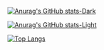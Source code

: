 [![Anurag's GitHub stats-Dark](https://github-readme-stats.vercel.app/api?username=Igor-da-SilvaRodrigues&show_icons=true&theme=nord&bg_color=4A412A&title_color=FFD365&text_color=FFD365&icon_color=FFD365&border_color=FFD365#gh-dark-mode-only)](https://github.com/anuraghazra/github-readme-stats#gh-dark-mode-only)

[![Anurag's GitHub stats-Light](https://github-readme-stats.vercel.app/api?username=Igor-da-SilvaRodrigues&show_icons=true&theme=vue&bg_color=C9BA93&title_color=4A412A&text_color=4A412A&icon_color=2A3D4A&border_color=4A412A#gh-light-mode-only)](https://github.com/anuraghazra/github-readme-stats#gh-light-mode-only)

[![Top Langs](https://github-readme-stats.vercel.app/api/top-langs/?username=Igor-da-SilvaRodrigues&layout=compact)](https://github.com/anuraghazra/github-readme-stats)
